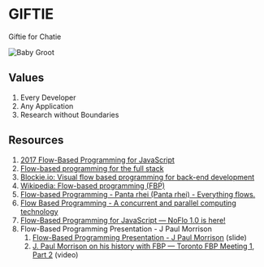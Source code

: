 # GIFTIE

Giftie for Chatie

![Baby Groot](https://chatie.github.io/giftie/images/baby-groot.gif)


## Values

1. Every Developer
1. Any Application
1. Research without Boundaries

## Resources

1. [2017 Flow-Based Programming for JavaScript](https://www.youtube.com/watch?v=pf6SytVR2KU)
1. [Flow-based programming for the full stack](https://flowhub.io)
1. [Blockie.io: Visual flow based programming for back-end development](https://www.indiegogo.com/projects/blockie-io-visual-flow-based-programming-for-back-end-development/)
1. [Wikipedia: Flow-based programming (FBP)](https://en.wikipedia.org/wiki/Flow-based_programming)
1. [Flow-based Programming - Panta rhei (Panta rhei) - Everything flows.](https://jpaulm.github.io/fbp/)
1. [Flow Based Programming - A concurrent and parallel computing technology](https://jpaulm.github.io/fbp/knol_flow-based-programming.htm)
1. [Flow-Based Programming for JavaScript — NoFlo 1.0 is here!](https://noflojs.org/)
1. Flow-Based Programming Presentation - J Paul Morrison
    1. [Flow-Based Programming Presentation - J Paul Morrison](https://www.jpaulmorrison.com/fbp/FBPnew.ppt) (slide)
    1. [J. Paul Morrison on his history with FBP — Toronto FBP Meeting 1, Part 2](https://vimeo.com/79329015) (video)

